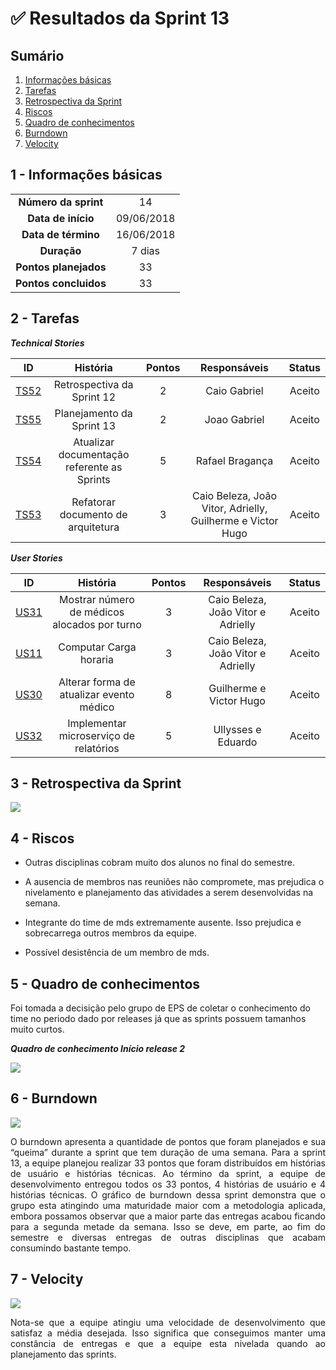 

# ✅ Resultados da Sprint 13

## Sumário

1. [Informações básicas](#1---informações-básicas)
1. [Tarefas](#2---tarefas)
1. [Retrospectiva da Sprint](#3---retrospectiva-da-sprint)
1. [Riscos](#4---riscos)
1. [Quadro de conhecimentos](#5---quadro-de-conhecimentos)
1. [Burndown](#6---burndown)
1. [Velocity](#7---velocity)

## 1 - Informações básicas

| | |
|:--:|:--:|
|**Número da sprint**|14|
|**Data de início**|09/06/2018|
|**Data de término**|16/06/2018|
|**Duração**|7 dias|
|**Pontos planejados**|33|
|**Pontos concluidos**|33|


## 2 - Tarefas

***Technical Stories***

|ID|História|Pontos|Responsáveis| Status|
|:-:|:-----:|:----:|:----------:|:----:|
|[TS52](https://github.com/fga-gpp-mds/2018.1_Gerencia_mais/issues/)| Retrospectiva da Sprint 12| 2 | Caio Gabriel | Aceito |
|[TS55](https://github.com/fga-gpp-mds/2018.1_Gerencia_mais/issues/239)| Planejamento da Sprint 13| 2 | Joao Gabriel | Aceito |
|[TS54](https://github.com/fga-gpp-mds/2018.1_Gerencia_mais/issues/237)| Atualizar documentação referente as Sprints| 5 | Rafael Bragança| Aceito |
|[TS53](https://github.com/fga-gpp-mds/2018.1_Gerencia_mais/issues/235)| Refatorar documento de arquitetura | 3  | Caio Beleza, João Vitor, Adrielly, Guilherme e  Victor Hugo | Aceito |


***User Stories***


|ID|História|Pontos|Responsáveis| Status|
|:-:|:-----:|:----:|:----------:|:---:|
|[US31](https://github.com/fga-gpp-mds/2018.1_Gerencia_mais/issues/111)| Mostrar número de médicos alocados por turno | 3 | Caio Beleza, João Vitor e Adrielly  | Aceito |
|[US11](https://github.com/fga-gpp-mds/2018.1_Gerencia_mais/issues/106)| Computar Carga horaria | 3 | Caio Beleza, João Vitor e Adrielly  | Aceito |
|[US30](https://github.com/fga-gpp-mds/2018.1_Gerencia_mais/issues/234)| Alterar forma de atualizar evento médico | 8 | Guilherme e  Victor Hugo | Aceito |
|[US32](https://github.com/fga-gpp-mds/2018.1_Gerencia_mais/issues/236)| Implementar microserviço de relatórios | 5 | Ullysses e Eduardo | Aceito |


## 3 - Retrospectiva da Sprint

<img src="{{site.baseurl }}/documentos/imagens/Sprint13/retrospectiva13.png">

## 4 - Riscos

- Outras disciplinas cobram muito dos alunos no final do semestre.

- A ausencia de membros nas reuniões não compromete, mas prejudica o nivelamento e planejamento das atividades a serem desenvolvidas na semana.

- Integrante do time de mds extremamente ausente. Isso prejudica e sobrecarrega outros membros da equipe.

- Possível desistência de um membro de mds.


## 5 - Quadro de conhecimentos

Foi tomada a decisição pelo grupo de EPS de coletar o conhecimento do time no periodo dado por releases já que as sprints possuem tamanhos muito curtos.

***Quadro de conhecimento Início release 2***

<img src="{{site.baseurl}}/documentos/imagens/Sprint8/conhecimento_s8.png">

## 6 - Burndown

<img src="{{site.baseurl }}/documentos/imagens/Sprint13/burndown13.png">

<p align="justify">O burndown apresenta a quantidade de pontos que foram planejados e sua “queima” durante a sprint que tem duração de uma semana. Para a sprint 13, a equipe planejou realizar 33 pontos que foram distribuídos em histórias de usuário e histórias técnicas.
Ao término da sprint, a equipe de desenvolvimento entregou todos os 33 pontos, 4 histórias de usuário e 4 histórias técnicas. O gráfico de burndown dessa sprint demonstra que o grupo esta atingindo uma maturidade maior com a metodologia aplicada, embora possamos observar que a maior parte das entregas acabou ficando para a segunda metade da semana. Isso se deve, em parte, ao fim do semestre e diversas entregas de outras disciplinas que acabam consumindo bastante tempo.</p>

## 7 - Velocity

<img src="{{site.baseurl }}/documentos/imagens/Sprint13/velocity13.png">

<p align="justify">Nota-se que a equipe atingiu uma velocidade de desenvolvimento que satisfaz a média desejada. Isso significa que conseguimos manter uma constância de entregas e que a equipe esta nivelada quando ao planejamento das sprints.</p>
